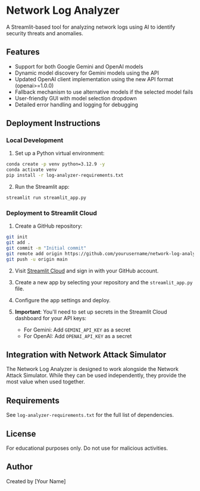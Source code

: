 # Network Log Analyzer

A Streamlit-based tool for analyzing network logs using AI to identify security threats and anomalies.

## Features

- Support for both Google Gemini and OpenAI models
- Dynamic model discovery for Gemini models using the API
- Updated OpenAI client implementation using the new API format (openai>=1.0.0)
- Fallback mechanism to use alternative models if the selected model fails
- User-friendly GUI with model selection dropdown
- Detailed error handling and logging for debugging

## Deployment Instructions

### Local Development

1. Set up a Python virtual environment:
```bash
conda create -p venv python=3.12.9 -y
conda activate venv
pip install -r log-analyzer-requirements.txt
```

2. Run the Streamlit app:
```bash
streamlit run streamlit_app.py
```

### Deployment to Streamlit Cloud

1. Create a GitHub repository:
```bash
git init
git add .
git commit -m "Initial commit"
git remote add origin https://github.com/yourusername/network-log-analyzer.git
git push -u origin main
```

2. Visit [Streamlit Cloud](https://streamlit.io/cloud) and sign in with your GitHub account.

3. Create a new app by selecting your repository and the `streamlit_app.py` file.

4. Configure the app settings and deploy.

5. **Important**: You'll need to set up secrets in the Streamlit Cloud dashboard for your API keys:
   - For Gemini: Add `GEMINI_API_KEY` as a secret
   - For OpenAI: Add `OPENAI_API_KEY` as a secret

## Integration with Network Attack Simulator

The Network Log Analyzer is designed to work alongside the Network Attack Simulator. While they can be used independently, they provide the most value when used together.

## Requirements

See `log-analyzer-requirements.txt` for the full list of dependencies.

## License

For educational purposes only. Do not use for malicious activities.

## Author

Created by [Your Name]

